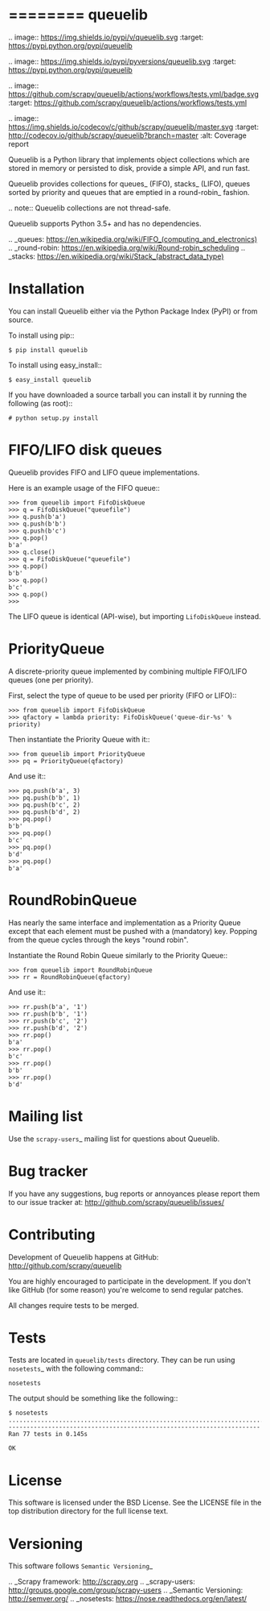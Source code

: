 ========
queuelib
========

.. image:: https://img.shields.io/pypi/v/queuelib.svg
   :target: https://pypi.python.org/pypi/queuelib

.. image:: https://img.shields.io/pypi/pyversions/queuelib.svg
   :target: https://pypi.python.org/pypi/queuelib

.. image:: https://github.com/scrapy/queuelib/actions/workflows/tests.yml/badge.svg
   :target: https://github.com/scrapy/queuelib/actions/workflows/tests.yml

.. image:: https://img.shields.io/codecov/c/github/scrapy/queuelib/master.svg
   :target: http://codecov.io/github/scrapy/queuelib?branch=master
   :alt: Coverage report


Queuelib is a Python library that implements object collections which are stored
in memory or persisted to disk, provide a simple API, and run fast.

Queuelib provides collections for queues_ (FIFO), stacks_ (LIFO), queues
sorted by priority and queues that are emptied in a round-robin_ fashion.

.. note:: Queuelib collections are not thread-safe.

Queuelib supports Python 3.5+ and has no dependencies.

.. _queues: https://en.wikipedia.org/wiki/FIFO_(computing_and_electronics)
.. _round-robin: https://en.wikipedia.org/wiki/Round-robin_scheduling
.. _stacks: https://en.wikipedia.org/wiki/Stack_(abstract_data_type)

Installation
============

You can install Queuelib either via the Python Package Index (PyPI) or from
source.

To install using pip::

    $ pip install queuelib

To install using easy_install::

    $ easy_install queuelib

If you have downloaded a source tarball you can install it by running the
following (as root)::

    # python setup.py install

FIFO/LIFO disk queues
=====================

Queuelib provides FIFO and LIFO queue implementations.

Here is an example usage of the FIFO queue::

    >>> from queuelib import FifoDiskQueue
    >>> q = FifoDiskQueue("queuefile")
    >>> q.push(b'a')
    >>> q.push(b'b')
    >>> q.push(b'c')
    >>> q.pop()
    b'a'
    >>> q.close()
    >>> q = FifoDiskQueue("queuefile")
    >>> q.pop()
    b'b'
    >>> q.pop()
    b'c'
    >>> q.pop()
    >>>

The LIFO queue is identical (API-wise), but importing ``LifoDiskQueue``
instead.

PriorityQueue
=============

A discrete-priority queue implemented by combining multiple FIFO/LIFO queues
(one per priority).

First, select the type of queue to be used per priority (FIFO or LIFO)::

    >>> from queuelib import FifoDiskQueue
    >>> qfactory = lambda priority: FifoDiskQueue('queue-dir-%s' % priority)

Then instantiate the Priority Queue with it::

    >>> from queuelib import PriorityQueue
    >>> pq = PriorityQueue(qfactory)

And use it::

    >>> pq.push(b'a', 3)
    >>> pq.push(b'b', 1)
    >>> pq.push(b'c', 2)
    >>> pq.push(b'd', 2)
    >>> pq.pop()
    b'b'
    >>> pq.pop()
    b'c'
    >>> pq.pop()
    b'd'
    >>> pq.pop()
    b'a'

RoundRobinQueue
===============

Has nearly the same interface and implementation as a Priority Queue except
that each element must be pushed with a (mandatory) key.  Popping from the
queue cycles through the keys "round robin".

Instantiate the Round Robin Queue similarly to the Priority Queue::

    >>> from queuelib import RoundRobinQueue
    >>> rr = RoundRobinQueue(qfactory)

And use it::

    >>> rr.push(b'a', '1')
    >>> rr.push(b'b', '1')
    >>> rr.push(b'c', '2')
    >>> rr.push(b'd', '2')
    >>> rr.pop()
    b'a'
    >>> rr.pop()
    b'c'
    >>> rr.pop()
    b'b'
    >>> rr.pop()
    b'd'


Mailing list
============

Use the `scrapy-users`_ mailing list for questions about Queuelib.

Bug tracker
===========

If you have any suggestions, bug reports or annoyances please report them to
our issue tracker at: http://github.com/scrapy/queuelib/issues/

Contributing
============

Development of Queuelib happens at GitHub: http://github.com/scrapy/queuelib

You are highly encouraged to participate in the development. If you don't like
GitHub (for some reason) you're welcome to send regular patches.

All changes require tests to be merged.

Tests
=====

Tests are located in `queuelib/tests` directory. They can be run using
`nosetests`_ with the following command::

    nosetests

The output should be something like the following::

    $ nosetests
    .............................................................................
    ----------------------------------------------------------------------
    Ran 77 tests in 0.145s

    OK

License
=======

This software is licensed under the BSD License. See the LICENSE file in the
top distribution directory for the full license text.

Versioning
==========

This software follows `Semantic Versioning`_

.. _Scrapy framework: http://scrapy.org
.. _scrapy-users: http://groups.google.com/group/scrapy-users
.. _Semantic Versioning: http://semver.org/
.. _nosetests: https://nose.readthedocs.org/en/latest/
